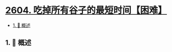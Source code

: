 # [2604. 吃掉所有谷子的最短时间【困难】](https://github.com/tnotesjs/TNotes.leetcode/tree/main/notes/2604.%20%E5%90%83%E6%8E%89%E6%89%80%E6%9C%89%E8%B0%B7%E5%AD%90%E7%9A%84%E6%9C%80%E7%9F%AD%E6%97%B6%E9%97%B4%E3%80%90%E5%9B%B0%E9%9A%BE%E3%80%91)

<!-- region:toc -->

- [1. 📝 概述](#1--概述)

<!-- endregion:toc -->

## 1. 📝 概述
